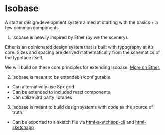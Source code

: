 # Isobase

A starter design/development system aimed at starting with the basics + a few common components.

1. Isobase is heavily inspired by Ether (by we the scenery).

Ether is an opinionated design system that is built with typography at it’s core. Sizes and spacing are derived mathematically from the schematics of the typeface itself. 

We will build on these core principles for extending Isobase. [More on Ether.](https://ether.thescenery.co/)

2. Isobase is meant to be extendable/configurable.

- Can alternatively use 8px grid
- Can be extended to included react components
- Can utilize 3rd party libraries

3. Isobase is meant to build design systems with code as the source of truth.

- Can be exported to a sketch file via [html-sketchapp-cli](https://github.com/seek-oss/html-sketchapp-cli) and [html-sketchapp](https://github.com/brainly/html-sketchapp)